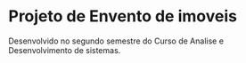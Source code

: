 # Projeto de Envento de imoveis

Desenvolvido no segundo semestre do Curso de Analise e Desenvolvimento de sistemas.
